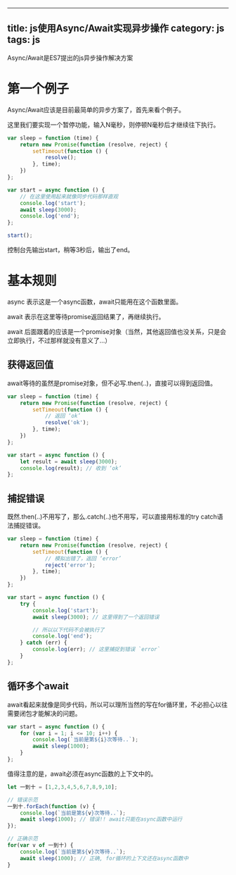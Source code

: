 
---
title:  js使用Async/Await实现异步操作
category:  js
tags: js
---

Async/Await是ES7提出的js异步操作解决方案
<!--more-->

# 第一个例子

Async/Await应该是目前最简单的异步方案了，首先来看个例子。

这里我们要实现一个暂停功能，输入N毫秒，则停顿N毫秒后才继续往下执行。
```js
var sleep = function (time) {
    return new Promise(function (resolve, reject) {
        setTimeout(function () {
            resolve();
        }, time);
    })
};

var start = async function () {
    // 在这里使用起来就像同步代码那样直观
    console.log('start');
    await sleep(3000);
    console.log('end');
};

start();
```
控制台先输出start，稍等3秒后，输出了end。

# 基本规则

async 表示这是一个async函数，await只能用在这个函数里面。

await 表示在这里等待promise返回结果了，再继续执行。

await 后面跟着的应该是一个promise对象（当然，其他返回值也没关系，只是会立即执行，不过那样就没有意义了…）

## 获得返回值

await等待的虽然是promise对象，但不必写.then(..)，直接可以得到返回值。
```js
var sleep = function (time) {
    return new Promise(function (resolve, reject) {
        setTimeout(function () {
            // 返回 ‘ok’
            resolve('ok');
        }, time);
    })
};

var start = async function () {
    let result = await sleep(3000);
    console.log(result); // 收到 ‘ok’
};
```
## 捕捉错误

既然.then(..)不用写了，那么.catch(..)也不用写，可以直接用标准的try catch语法捕捉错误。
```js
var sleep = function (time) {
    return new Promise(function (resolve, reject) {
        setTimeout(function () {
            // 模拟出错了，返回 ‘error’
            reject('error');
        }, time);
    })
};

var start = async function () {
    try {
        console.log('start');
        await sleep(3000); // 这里得到了一个返回错误

        // 所以以下代码不会被执行了
        console.log('end');
    } catch (err) {
        console.log(err); // 这里捕捉到错误 `error`
    }
};
```
## 循环多个await

await看起来就像是同步代码，所以可以理所当然的写在for循环里，不必担心以往需要闭包才能解决的问题。

```js
var start = async function () {
    for (var i = 1; i <= 10; i++) {
        console.log(`当前是第${i}次等待..`);
        await sleep(1000);
    }
};
```
值得注意的是，await必须在async函数的上下文中的。

```js
let 一到十 = [1,2,3,4,5,6,7,8,9,10];

// 错误示范
一到十.forEach(function (v) {
    console.log(`当前是第${v}次等待..`);
    await sleep(1000); // 错误!! await只能在async函数中运行
});

// 正确示范
for(var v of 一到十) {
    console.log(`当前是第${v}次等待..`);
    await sleep(1000); // 正确, for循环的上下文还在async函数中
}
```
